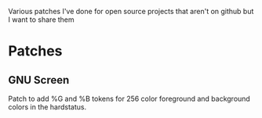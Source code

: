 Various patches I've done for open source projects that aren't on github but I want to share them

Patches
=======

GNU Screen
----------

Patch to add %G and %B tokens for 256 color foreground and background colors in the hardstatus.
